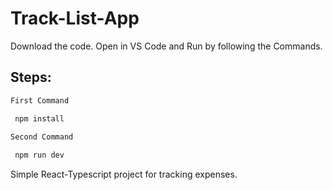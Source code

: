 # Track-List-App

Download the code. Open in VS Code and Run by following the Commands.

## Steps:
 
```bash
First Command

 npm install

Second Command
  
 npm run dev
``` 



Simple React-Typescript project for tracking expenses.
